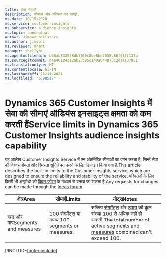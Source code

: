 ```yaml
---
title: सेवा सीमाएँ
description: सीमाओं और प्रतिबंधों को समझें.
ms.date: 10/15/2020
ms.service: customer-insights
ms.subservice: audience-insights
ms.topic: conceptual
author: JimsonChalissery
ms.author: jimsonc
ms.reviewer: mhart
manager: shellyha
ms.openlocfilehash: b68ab833538db7020c8be8be7658c86f083f137a
ms.sourcegitcommit: bae40184312ab27b95c140a044875c2daea37951
ms.translationtype: HT
ms.contentlocale: hi-IN
ms.lasthandoff: 03/15/2021
ms.locfileid: "5598517"
---
```

# <a name="service-limits-in-dynamics-365-customer-insights-audience-insights-capability"></a><span data-ttu-id="8060b-103">Dynamics 365 Customer Insights में सेवा की सीमाएं ऑडियंस इनसाइट्स क्षमता को कम करती हैं</span><span class="sxs-lookup"><span data-stu-id="8060b-103">Service limits in Dynamics 365 Customer Insights audience insights capability</span></span>

<span data-ttu-id="8060b-104">यह आलेख Customer Insights Service में उन अंतर्निहित सीमाओं का वर्णन करता है, जिन्हें सेवा की विश्वसनीयता और स्थिरता सुनिश्चित करने के लिए डिज़ाइन किया गया है.</span><span class="sxs-lookup"><span data-stu-id="8060b-104">This article describes the built-in limits to the Customer Insights service, which are designed to ensure the reliability and stability of the service.</span></span> <span data-ttu-id="8060b-105">परिवर्तनों के लिए किसी भी अनुरोधों को [विचार फ़ोरम](https://go.microsoft.com/fwlink/?linkid=2074172) के माध्यम से बनाया जा सकता है.</span><span class="sxs-lookup"><span data-stu-id="8060b-105">Any requests for changes can be made through the [Ideas forum](https://go.microsoft.com/fwlink/?linkid=2074172).</span></span> 
 
| <span data-ttu-id="8060b-106">क्षेत्र</span><span class="sxs-lookup"><span data-stu-id="8060b-106">Area</span></span>  | <span data-ttu-id="8060b-107">सीमाएँ</span><span class="sxs-lookup"><span data-stu-id="8060b-107">Limits</span></span>  | <span data-ttu-id="8060b-108">नोट्स</span><span class="sxs-lookup"><span data-stu-id="8060b-108">Notes</span></span> |
|-------------|---------------------------------------------------------------------|---------------------------------------------------------------------|
| <span data-ttu-id="8060b-109">खंड और माप</span><span class="sxs-lookup"><span data-stu-id="8060b-109">Segments and measures</span></span> | <span data-ttu-id="8060b-110">100 सेगमेंट्स या उपाय.</span><span class="sxs-lookup"><span data-stu-id="8060b-110">100 segments or measures.</span></span> | <span data-ttu-id="8060b-111">सक्रिय [सेगमेंट्स](segments.md) और [उपाय](measures.md) की कुल संख्या 100 से अधिक नहीं हो सकती.</span><span class="sxs-lookup"><span data-stu-id="8060b-111">The total number of active [segments](segments.md) and [measures](measures.md) combined can't exceed 100.</span></span>  |


[!INCLUDE[footer-include](../includes/footer-banner.md)]